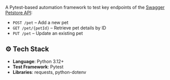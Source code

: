 A Pytest-based automation framework to test key endpoints of the [Swagger Petstore API](https://petstore.swagger.io/):

- `POST /pet` – Add a new pet
- `GET /pet/{petId}` – Retrieve pet details by ID
- `PUT /pet` – Update an existing pet

## ⚙️ Tech Stack
- **Language**: Python 3.12+
- **Test Framework**: Pytest
- **Libraries**: requests, python-dotenv